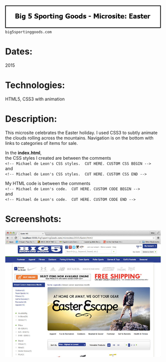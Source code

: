 ![Title](github/github_title_B5easter.gif)  
`big5sportinggoods.com`  

# Dates:  
2015  
# Technologies:  
HTML5, CSS3 with animation  
# Description:  
This microsite celebrates the Easter holiday.  I used CSS3 to subtly animate the clouds rolling across the mountains.  Navigation is on the bottom with links to categories of items for sale.  

In the **index.html**,  
the CSS styles I created are between the comments  
`<!-- Michael de Leon's CSS styles.  CUT HERE. CUSTOM CSS BEGIN -->`  
and  
`<!-- Michael de Leon's CSS styles.  CUT HERE. CUSTOM CSS END -->`  

My HTML code is between the comments  
`<!-- Michael de Leon's code.  CUT HERE. CUSTOM CODE BEGIN -->`  
and  
`<!-- Michael de Leon's code.  CUT HERE. CUSTOM CODE END -->`  
# Screenshots:
![Screenshot](github/github_screenshot_B5easter1.jpg)  
